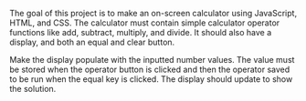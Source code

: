 The goal of this project is to make an on-screen calculator using JavaScript, HTML, and CSS. The calculator must contain simple calculator operator functions like add, subtract, multiply, and divide. It should also have a display, and both an equal and clear button. 

Make the display populate with the inputted number values. The value must be stored when the operator button is clicked and then the operator saved to be run when the equal key is clicked. The display should update to show the solution.